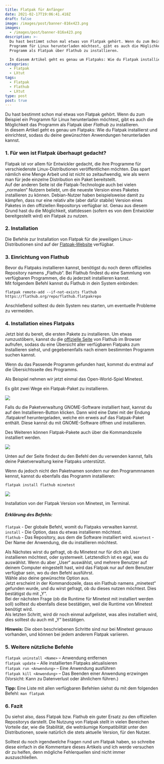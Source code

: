 ```yaml
---
title: Flatpak für Anfänger
date: 2021-02-17T19:06:41.418Z
draft: false
image: /images/post/banner-816x423.png
images:
  - /images/post/banner-816x423.png
description: >-
  Du hast bestimmt schon mal etwas von Flatpak gehört. Wenn du zum Beispiel ein
  Programm für Linux herunterladen möchtest, gibt es auch die Möglichkeit das
  Programm als Flatpak über Flathub zu installieren.

  In diesem Artikel geht es genau um Flatpaks: Wie du Flatpak installierst und einrichtest, sodass du deine gewünschten Anwendungen herunterladen kannst.
categories:
  - Flatpak
  - LXtut
tags:
  - Flatpak
  - Flathub
  - LXtut
type: post
post: true
---
```

 Du hast bestimmt schon mal etwas von Flatpak gehört. Wenn du zum Beispiel ein Programm für Linux herunterladen möchtest, gibt es auch die Möglichkeit das Programm als Flatpak über *Flathub* zu installieren.\
In diesem Artikel geht es genau um Flatpaks: Wie du Flatpak installierst und einrichtest, sodass du deine gewünschten Anwendungen herunterladen kannst.

### 1. Für wen ist Flatpak überhaupt gedacht?

Flatpak ist vor allem für Entwickler gedacht, die ihre Programme für verschiedenste Linux-Distributionen veröffentlichen möchten. Das spart nämlich eine Menge Arbeit und ist nicht so zeitaufwendig, wie als wenn man für jede einzelne Distribution ein Paket bereitstellt.\
Auf der anderen Seite ist die Flatpak-Technologie auch bei vielen „normalen“ Nutzern beliebt, um die neueste Version eines Paketes installieren zu können. Debian-Nutzer haben beispielsweise damit zu kämpfen, dass nur eine relativ alte (aber dafür stabile) Version eines Paketes in den offiziellen Repositorys verfügbar ist. Genau aus diesem Grund hast du die Möglichkeit, stattdessen (sofern es von dem Entwickler bereitgestellt wird) ein Flatpak zu nutzen.

### 2. Installation

Die Befehle zur Installation von Flatpak für die jeweiligen Linux-Distributionen sind auf der [Flatpak-Website](https://flatpak.org/setup/) verfügbar.

### 3. Einrichtung von Flathub

Bevor du Flatpaks installieren kannst, benötigst du noch deren offizielles Repository namens „Flathub“. Bei Flathub findest du eine Sammlung von verfügbaren Programmen, die du jederzeit installieren kannst.\
Mit folgendem Befehl kannst du Flathub in dein System einbinden:

`flatpak remote-add --if-not-exists flathub https://flathub.org/repo/flathub.flatpakrepo`

Anschließend solltest du dein System neu starten, um eventuelle Probleme zu vermeiden.

### 4. Installation eines Flatpaks

Jetzt bist du bereit, die ersten Pakete zu installieren. Um etwas rumzustöbern, kannst du die [offizielle Seite](https://flathub.org) von Flathub im Browser aufrufen, sodass du eine Übersicht aller verfügbaren Flatpaks zum Installieren siehst, und gegebenenfalls nach einem bestimmten Programm suchen kannst.

Wenn du das Passende Programm gefunden hast,
kommst du erstmal auf die Übersichtsseite des Programms.

Als Beispiel nehmen wir jetzt einmal das Open-World-Spiel Minetest.

Es gibt zwei Wege ein Flatpak-Paket zu installieren.

![](/images/post/bildschirmfoto-von-2021-02-08-09-48-41.png)

Falls du die Paketverwaltung GNOME-Software installiert hast, kannst du auf den Installieren-Button klicken. Dann wird eine Datei mit der Endung .flatpakref heruntergeladen, welche ein erweis auf das Flatpak-Paket enthält. Diese kannst du mit GNOME-Software öffnen und installieren.

Des Weiteren können Flatpak-Pakete auch über die Kommandozeile installiert werden.

![](/images/post/bildschirmfoto-von-2021-02-08-09-48-53.png)

Unten auf der Seite findest du den Befehl den du verwenden kannst, falls deine Paketverwaltung keine Flatpaks unterstützt.

Wenn du jedoch nicht den Paketnamen sondern nur den Programmnamen kennst, kannst du ebenfalls das Programm installieren:

`flatpak install flathub minetest`

![](/images/post/terminal-beispiel-flatpak-installation-1024x484.png)

Installation von der Flatpak Version von Minetest, im Terminal.

##### Erklärung des Befehls:

`flatpak`  - Der globale Befehl, womit du Flatpaks verwalten kannst.\
`install`  - Die Option, dass du etwas installieren möchtest.\
`flathub`  - Das Repository, aus dem die Software installiert wird.
`minetest` - Der Name der Anwendung, die du installieren möchtest.

Als Nächstes wirst du gefragt, ob du Minetest nur für dich als User installieren möchtest, oder systemweit. Letztendlich ist es egal, was du auswählst. Wenn du aber „User“ auswählst, und mehrere Benutzer auf deinem Computer eingestellt hast, wird das Flatpak nur auf dem Benutzer verfügbar sein, wo du den Befehl ausführst.\
Wähle also deine gewünschte Option aus.\
Jetzt erscheint in der Kommandozeile, dass ein Flathub namens „minetest“ gefunden wurde, und du wirst gefragt, ob du dieses nutzen möchtest. Dies bestätigst du mit „Y“.\
Bei der nächsten Frage (ob die Runtime für Minetest mit installiert werden soll) solltest du ebenfalls diese bestätigen, weil die Runtime von Minetest benötigt wird.\
Als letzten Schritt, wird dir noch einmal aufgelistet, was alles installiert wird, dies solltest du auch mit „Y“ bestätigen.

**Hinweis:** Die oben beschriebenen Schritte sind nur bei Minetest genauso vorhanden, und können bei jedem anderem Flatpak variieren.

### 5. Weitere nützliche Befehle

`flatpak uninstall <Name>` – Anwendung entfernen\
`flatpak update` – Alle installierten Flatpaks aktualisieren\
`flatpak run <Anwendung>` – Eine Anwendung ausführen\
`flatpak kill <Anwendung>` – Das Beenden einer Anwendung erzwingen (Vorsicht: Kann zu Datenverlust oder ähnlichem führen.)

**Tipp:** Eine Liste mit allen verfügbaren Befehlen siehst du mit dem folgenden Befehl: `man flatpak`

### 6. Fazit

Du siehst also, dass Flatpak bzw. Flathub ein guter Ersatz zu den offiziellen Repositorys darstellt. Die Nutzung von Flatpak stellt in vielen Bereichen Vorteile dar, wie die Stabilität, die weiträumige Kompatibilität unter den Distributionen, sowie natürlich die stets aktuelle Version, für den Nutzer.

Solltest du noch irgendwelche Fragen rund um Flatpak haben, so schreibe diese einfach in die Kommentare dieses Artikels und ich werde versuchen dir zu helfen, denn mögliche Fehlerquellen sind nicht immer auszuschließen.
